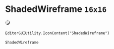 # ShadedWireframe `16x16`
<img src="/img/ShadedWireframe.png" width=16 height=16>

``` CSharp
EditorGUIUtility.IconContent("ShadedWireframe")
```
```
ShadedWireframe
```
